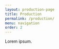 ```yaml
---
layout: production-page
title: Production
permalink: /production/
menu: navigation
order: 2
---
```


Lorem ipsum.
